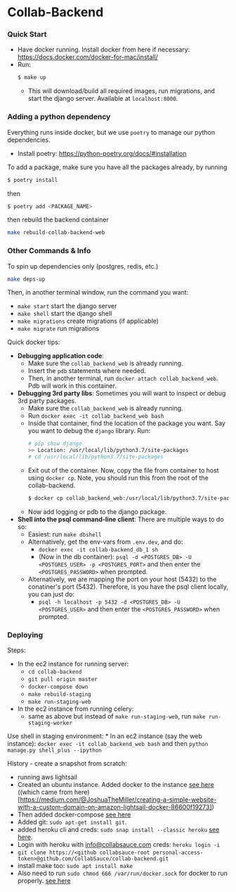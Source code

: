 
# Collab-Backend

### Quick Start
* Have docker running. Install docker from here if necessary: https://docs.docker.com/docker-for-mac/install/
* Run:
    ```sh
    $ make up
    ```
    * This will download/build all required images, run migrations, and start the django server. Available at `localhost:8000`.

### Adding a python dependency
Everything runs inside docker, but we use `poetry` to manage our python dependencies.

* Install poetry: https://python-poetry.org/docs/#installation

To add a package, make sure you have all the packages already, by running
```sh
$ poetry install
```
then
```sh
$ poetry add <PACKAGE_NAME>
```
then rebuild the backend container
```sh
make rebuild-collab-backend-web
```

### Other Commands & Info
To spin up dependencies only (postgres, redis, etc.)
```sh
make deps-up
```

Then, in another terminal window, run the command you want:
* `make start` start the django server
* `make shell` start the django shell
* `make migrations` create migrations (if applicable)
* `make migrate` run migrations

Quick docker tips:
*   **Debugging application code**: 
    * Make sure the `collab_backend_web` is already running.
    * Insert the `pdb` statements where needed.
    * Then, in another terminal, run `docker attach collab_backend_web`. Pdb will work in this container.
* **Debugging 3rd party libs**: Sometimes you will want to inspect or debug 3rd party packages. 
    * Make sure the `collab_backend_web` is already running.
    * Run `docker exec -it collab_backend_web bash`
    * Inside that container, find the location of the package you want. Say you want to debug the `django` library. Run:
        ```sh
        # pip show django
        >> Location: /usr/local/lib/python3.7/site-packages
        # cd /usr/local/lib/python3.7/site-packages
        ```
    * Exit out of the container. Now, copy the file from container to host using `docker cp`. Note, you should run this from the root of the collab-backend.
        ```sh
        $ docker cp collab_backend_web:/usr/local/lib/python3.7/site-packages/django .
        ```
    * Now add logging or pdb to the django package.
* **Shell into the psql command-line client**: There are multiple ways to do so:
    * Easiest: run `make dbshell`
    * Alternatively, get the env-vars from `.env.dev`, and do:
        * `docker exec -it collab-backend_db_1 sh`
        * (Now in the db container): `psql -d <POSTGRES_DB> -U <POSTGRES_USER> -p <POSTGRES_PORT>` and then enter the `<POSTGRES_PASSWORD>` when prompted.
    * Alternatively, we are mapping the port on your host (5432) to the conatiner's port (5432). Therefore, is you have the psql client locally, you can just do:
        * `psql -h localhost -p 5432 -d <POSTGRES_DB> -U <POSTGRES_USER>` and then enter the `<POSTGRES_PASSWORD>` when prompted.


### Deploying

Steps:
* In the ec2 instance for running server:
    * `cd collab-backend`
    * `git pull origin master`
    * `docker-compose down`
    * `make rebuild-staging`
    * `make run-staging-web`
* In the ec2 instance from running celery:
    * same as above but instead of `make run-staging-web`, run `make run-staging-worker`

Use shell in staging environment:
    * In an ec2 instance (say the web instance): `docker exec -it collab_backend_web bash` and then `python manage.py shell_plus --ipython`

History - create a snapshot from scratch:
* running aws lightsail
* Created an ubuntu instance. Added docker to the instance [see here](https://gist.githubusercontent.com/JoshuaTheMiller/c8203dfd4c9b423401d52692222b499b/raw/11af365faa618db4e797a04ce0495d1bf60c4da7/medium_LightsailAndDocker_Blob.sh) ((which came from here)[https://medium.com/@JoshuaTheMiller/creating-a-simple-website-with-a-custom-domain-on-amazon-lightsail-docker-86600f19273])
* Then added docker-compose [see here](https://docs.docker.com/compose/install/#install-compose-on-linux-systems)
* Added git: `sudo apt-get install git`.
* added heroku cli and creds: `sudo snap install --classic heroku` [see here](https://devcenter.heroku.com/articles/heroku-cli#download-and-install).
* Login with heroku with info@collabsauce.com creds: `heroku login -i`
* `git clone https://<github collabsauce-root personal-access-token>@github.com/CollabSauce/collab-backend.git`
* install make too: `sudo apt install make`
* Also need to run `sudo chmod 666 /var/run/docker.sock` for docker to run properly. [see here](https://github.com/palantir/gradle-docker/issues/188#issuecomment-472613507)
